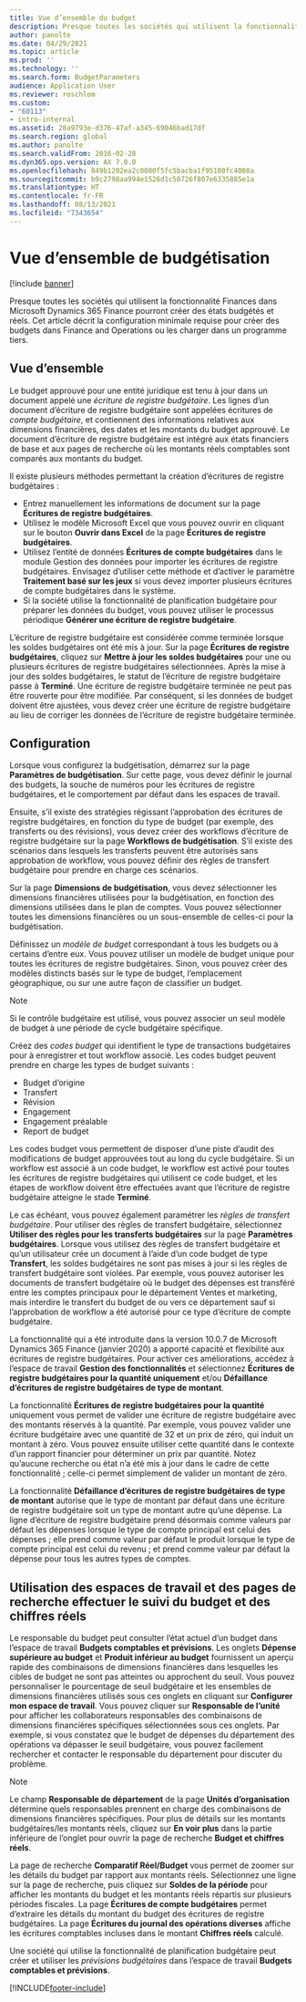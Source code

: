 ```yaml
---
title: Vue d’ensemble du budget
description: Presque toutes les sociétés qui utilisent la fonctionnalité Finances dans Microsoft Dynamics 365 Finance pourront créer des états budgétés et réels. Cet article décrit la configuration minimale requise pour créer des budgets dans Finance and Operations ou les charger dans un programme tiers.
author: panolte
ms.date: 04/29/2021
ms.topic: article
ms.prod: ''
ms.technology: ''
ms.search.form: BudgetParameters
audience: Application User
ms.reviewer: roschlom
ms.custom:
- "60113"
- intro-internal
ms.assetid: 28a9793e-d376-47af-a345-69046bad17df
ms.search.region: global
ms.author: panolte
ms.search.validFrom: 2016-02-28
ms.dyn365.ops.version: AX 7.0.0
ms.openlocfilehash: 849b1202ea2c0080f5fc5bacba1f95180fc4008a
ms.sourcegitcommit: b9c2798aa994e1526d1c50726f807e6335885e1a
ms.translationtype: HT
ms.contentlocale: fr-FR
ms.lasthandoff: 08/13/2021
ms.locfileid: "7343654"
---
```

# <a name="budgeting-overview"></a>Vue d’ensemble de budgétisation

[!include [banner](../includes/banner.md)]

Presque toutes les sociétés qui utilisent la fonctionnalité Finances dans Microsoft Dynamics 365 Finance pourront créer des états budgétés et réels. Cet article décrit la configuration minimale requise pour créer des budgets dans Finance and Operations ou les charger dans un programme tiers.

## <a name="overview"></a>Vue d’ensemble

Le budget approuvé pour une entité juridique est tenu à jour dans un document appelé une *écriture de registre budgétaire*. Les lignes d’un document d’écriture de registre budgétaire sont appelées écritures de *compte budgétaire*, et contiennent des informations relatives aux dimensions financières, des dates et les montants du budget approuvé. Le document d’écriture de registre budgétaire est intégré aux états financiers de base et aux pages de recherche où les montants réels comptables sont comparés aux montants du budget. 

Il existe plusieurs méthodes permettant la création d’écritures de registre budgétaires :

-   Entrez manuellement les informations de document sur la page **Écritures de registre budgétaires**.
-   Utilisez le modèle Microsoft Excel que vous pouvez ouvrir en cliquant sur le bouton **Ouvrir dans Excel** de la page **Écritures de registre budgétaires**.
-   Utilisez l’entité de données **Écritures de compte budgétaires** dans le module Gestion des données pour importer les écritures de registre budgétaires. Envisagez d’utiliser cette méthode et d’activer le paramètre **Traitement basé sur les jeux** si vous devez importer plusieurs écritures de compte budgétaires dans le système.
-   Si la société utilise la fonctionnalité de planification budgétaire pour préparer les données du budget, vous pouvez utiliser le processus périodique **Générer une écriture de registre budgétaire**.

L’écriture de registre budgétaire est considérée comme terminée lorsque les soldes budgétaires ont été mis à jour. Sur la page **Écritures de registre budgétaires**, cliquez sur **Mettre à jour les soldes budgétaires** pour une ou plusieurs écritures de registre budgétaires sélectionnées. Après la mise à jour des soldes budgétaires, le statut de l’écriture de registre budgétaire passe à **Terminé**. Une écriture de registre budgétaire terminée ne peut pas être rouverte pour être modifiée. Par conséquent, si les données de budget doivent être ajustées, vous devez créer une écriture de registre budgétaire au lieu de corriger les données de l’écriture de registre budgétaire terminée.

## <a name="configuration"></a>Configuration
Lorsque vous configurez la budgétisation, démarrez sur la page **Paramètres de budgétisation**. Sur cette page, vous devez définir le journal des budgets, la souche de numéros pour les écritures de registre budgétaires, et le comportement par défaut dans les espaces de travail.

Ensuite, s’il existe des stratégies régissant l’approbation des écritures de registre budgétaires, en fonction du type de budget (par exemple, des transferts ou des révisions), vous devez créer des workflows d’écriture de registre budgétaire sur la page **Workflows de budgétisation**. S’il existe des scénarios dans lesquels les transferts peuvent être autorisés sans approbation de workflow, vous pouvez définir des règles de transfert budgétaire pour prendre en charge ces scénarios. 

Sur la page **Dimensions de budgétisation**, vous devez sélectionner les dimensions financières utilisées pour la budgétisation, en fonction des dimensions utilisées dans le plan de comptes. Vous pouvez sélectionner toutes les dimensions financières ou un sous-ensemble de celles-ci pour la budgétisation.

Définissez un *modèle de budget* correspondant à tous les budgets ou à certains d’entre eux. Vous pouvez utiliser un modèle de budget unique pour toutes les écritures de registre budgétaires. Sinon, vous pouvez créer des modèles distincts basés sur le type de budget, l’emplacement géographique, ou sur une autre façon de classifier un budget. 

> [!NOTE] 
> Si le contrôle budgétaire est utilisé, vous pouvez associer un seul modèle de budget à une période de cycle budgétaire spécifique. 

Créez des *codes budget* qui identifient le type de transactions budgétaires pour à enregistrer et tout workflow associé. Les codes budget peuvent prendre en charge les types de budget suivants :

-   Budget d’origine
-   Transfert
-   Révision
-   Engagement
-   Engagement préalable
-   Report de budget

Les codes budget vous permettent de disposer d’une piste d’audit des modifications de budget approuvées tout au long du cycle budgétaire. Si un workflow est associé à un code budget, le workflow est activé pour toutes les écritures de registre budgétaires qui utilisent ce code budget, et les étapes de workflow doivent être effectuées avant que l’écriture de registre budgétaire atteigne le stade **Terminé**.  

Le cas échéant, vous pouvez également paramétrer les *règles de transfert budgétaire*. Pour utiliser des règles de transfert budgétaire, sélectionnez **Utiliser des règles pour les transferts budgétaires** sur la page **Paramètres budgétaires**. Lorsque vous utilisez des règles de transfert budgétaire et qu’un utilisateur crée un document à l’aide d’un code budget de type **Transfert**, les soldes budgétaires ne sont pas mises à jour si les règles de transfert budgétaire sont violées. Par exemple, vous pouvez autoriser les documents de transfert budgétaire où le budget des dépenses est transféré entre les comptes principaux pour le département Ventes et marketing, mais interdire le transfert du budget de ou vers ce département sauf si l’approbation de workflow a été autorisé pour ce type d’écriture de compte budgétaire.

La fonctionnalité qui a été introduite dans la version 10.0.7 de Microsoft Dynamics 365 Finance (janvier 2020) a apporté capacité et flexibilité aux écritures de registre budgétaires. Pour activer ces améliorations, accédez à l’espace de travail **Gestion des fonctionnalités** et sélectionnez **Écritures de registre budgétaires pour la quantité uniquement** et/ou **Défaillance d’écritures de registre budgétaires de type de montant**.

La fonctionnalité **Écritures de registre budgétaires pour la quantité** uniquement vous permet de valider une écriture de registre budgétaire avec des montants réservés à la quantité. Par exemple, vous pouvez valider une écriture budgétaire avec une quantité de 32 et un prix de zéro, qui induit un montant à zéro. Vous pouvez ensuite utiliser cette quantité dans le contexte d’un rapport financier pour déterminer un prix par quantité. Notez qu’aucune recherche ou état n’a été mis à jour dans le cadre de cette fonctionnalité ; celle-ci permet simplement de valider un montant de zéro.

La fonctionnalité **Défaillance d’écritures de registre budgétaires de type de montant** autorise que le type de montant par défaut dans une écriture de registre budgétaire soit un type de montant autre qu’une dépense. La ligne d’écriture de registre budgétaire prend désormais comme valeurs par défaut les dépenses lorsque le type de compte principal est celui des dépenses ; elle prend comme valeur par défaut le produit lorsque le type de compte principal est celui du revenu ; et prend comme valeur par défaut la dépense pour tous les autres types de comptes.

## <a name="using-workspaces-and-inquiry-pages-to-track-budget-vs-actuals"></a>Utilisation des espaces de travail et des pages de recherche effectuer le suivi du budget et des chiffres réels
Le responsable du budget peut consulter l’état actuel d’un budget dans l’espace de travail **Budgets comptables et prévisions**. Les onglets **Dépense supérieure au budget** et **Produit inférieur au budget** fournissent un aperçu rapide des combinaisons de dimensions financières dans lesquelles les cibles de budget ne sont pas atteintes ou approchent du seuil. Vous pouvez personnaliser le pourcentage de seuil budgétaire et les ensembles de dimensions financières utilisés sous ces onglets en cliquant sur **Configurer mon espace de travail**. Vous pouvez cliquer sur **Responsable de l’unité** pour afficher les collaborateurs responsables des combinaisons de dimensions financières spécifiques sélectionnées sous ces onglets. Par exemple, si vous constatez que le budget de dépenses du département des opérations va dépasser le seuil budgétaire, vous pouvez facilement rechercher et contacter le responsable du département pour discuter du problème. 

> [!NOTE] 
> Le champ **Responsable de département** de la page **Unités d’organisation** détermine quels responsables prennent en charge des combinaisons de dimensions financières spécifiques. Pour plus de détails sur les montants budgétaires/les montants réels, cliquez sur **En voir plus** dans la partie inférieure de l’onglet pour ouvrir la page de recherche **Budget et chiffres réels**. 

La page de recherche **Comparatif Réel/Budget** vous permet de zoomer sur les détails du budget par rapport aux montants réels. Sélectionnez une ligne sur la page de recherche, puis cliquez sur **Soldes de la période** pour afficher les montants du budget et les montants réels répartis sur plusieurs périodes fiscales. La page **Écritures de compte budgétaires** permet d’extraire les détails du montant du budget des écritures de registre budgétaires. La page **Écritures du journal des opérations diverses** affiche les écritures comptables incluses dans le montant **Chiffres réels** calculé. 

Une société qui utilise la fonctionnalité de planification budgétaire peut créer et utiliser les *prévisions budgétaires* dans l’espace de travail **Budgets comptables et prévisions**.





[!INCLUDE[footer-include](../../includes/footer-banner.md)]
